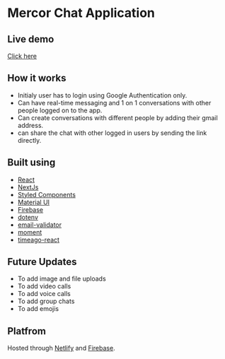 # Mercor Chat Application

## Live demo

[Click here](https://master--admirable-pie-66be94.netlify.app/)

## How it works

-  Initialy user has to login using Google Authentication only.
-  Can have real-time messaging and 1 on 1 conversations with other people logged on to the app.
-  Can create conversations with different people by adding their gmail address.
-  can share the chat with other logged in users by sending the link directly.

## Built using

-  [React](https://reactjs.org/)
-  [NextJs](https://nextjs.org/)
-  [Styled Components](https://styled-components.com/)
-  [Material UI](https://material-ui.com/)
-  [Firebase](https://www.npmjs.com/package/firebase)
-  [dotenv](https://www.npmjs.com/package/dotenv)
-  [email-validator](https://www.npmjs.com/package/email-validator)
-  [moment](https://www.npmjs.com/package/moment)
-  [timeago-react](https://www.npmjs.com/package/timeago-react)

## Future Updates

-  To add image and file uploads
-  To add video calls
-  To add voice calls
-  To add group chats
-  To add emojis

## Platfrom

Hosted through [Netlify](https://netlify.com/) and [Firebase](https://firebase.google.com/).
